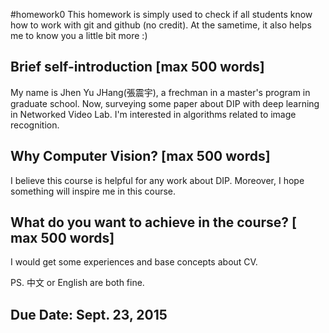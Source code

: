 #homework0
This homework is simply used to check if all students know how to work with git and github (no credit).
At the sametime, it also helps me to know you a little bit more :)

## Brief self-introduction [max 500 words]
My name is Jhen Yu JHang(張震宇), a frechman in a master's program in graduate school.
Now, surveying some paper about DIP with deep learning in Networked Video Lab.
I'm interested in algorithms related to image recognition.

## Why Computer Vision? [max 500 words]
I believe this course is helpful for any work about DIP. Moreover, I hope something will inspire me in this course.

## What do you want to achieve in the course? [ max 500 words]
I would get some experiences and base concepts about CV.
 
PS. 中文 or English are both fine.

## Due Date: Sept. 23, 2015

